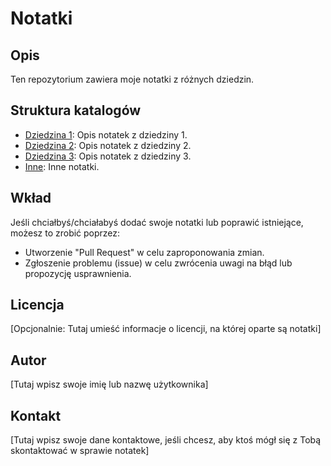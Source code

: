 # Notatki

## Opis

Ten repozytorium zawiera moje notatki z różnych dziedzin.

## Struktura katalogów

- [Dziedzina 1](./AWS): Opis notatek z dziedziny 1.
- [Dziedzina 2](./dziedzina2): Opis notatek z dziedziny 2.
- [Dziedzina 3](./dziedzina3): Opis notatek z dziedziny 3.
- [Inne](./inne): Inne notatki.

## Wkład

Jeśli chciałbyś/chciałabyś dodać swoje notatki lub poprawić istniejące, możesz to zrobić poprzez:
- Utworzenie "Pull Request" w celu zaproponowania zmian.
- Zgłoszenie problemu (issue) w celu zwrócenia uwagi na błąd lub propozycję usprawnienia.

## Licencja

[Opcjonalnie: Tutaj umieść informacje o licencji, na której oparte są notatki]

## Autor

[Tutaj wpisz swoje imię lub nazwę użytkownika]

## Kontakt

[Tutaj wpisz swoje dane kontaktowe, jeśli chcesz, aby ktoś mógł się z Tobą skontaktować w sprawie notatek]
